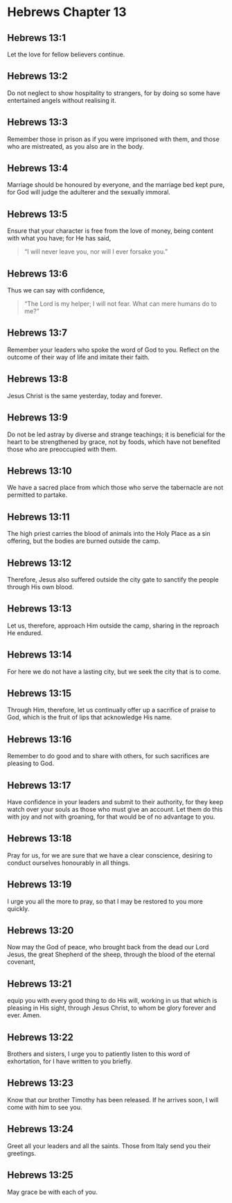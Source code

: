 # Hebrews Chapter 13

## Hebrews 13:1

Let the love for fellow believers continue.

## Hebrews 13:2

Do not neglect to show hospitality to strangers, for by doing so some have entertained angels without realising it.

## Hebrews 13:3

Remember those in prison as if you were imprisoned with them, and those who are mistreated, as you also are in the body.

## Hebrews 13:4

Marriage should be honoured by everyone, and the marriage bed kept pure, for God will judge the adulterer and the sexually immoral.

## Hebrews 13:5

Ensure that your character is free from the love of money, being content with what you have; for He has said,

> “I will never leave you, nor will I ever forsake you.”

## Hebrews 13:6

Thus we can say with confidence,

> “The Lord is my helper; I will not fear.
> What can mere humans do to me?”

## Hebrews 13:7

Remember your leaders who spoke the word of God to you. Reflect on the outcome of their way of life and imitate their faith.

## Hebrews 13:8

Jesus Christ is the same yesterday, today and forever.

## Hebrews 13:9

Do not be led astray by diverse and strange teachings; it is beneficial for the heart to be strengthened by grace, not by foods, which have not benefited those who are preoccupied with them.

## Hebrews 13:10

We have a sacred place from which those who serve the tabernacle are not permitted to partake.

## Hebrews 13:11

The high priest carries the blood of animals into the Holy Place as a sin offering, but the bodies are burned outside the camp.

## Hebrews 13:12

Therefore, Jesus also suffered outside the city gate to sanctify the people through His own blood.

## Hebrews 13:13

Let us, therefore, approach Him outside the camp, sharing in the reproach He endured.

## Hebrews 13:14

For here we do not have a lasting city, but we seek the city that is to come.

## Hebrews 13:15

Through Him, therefore, let us continually offer up a sacrifice of praise to God, which is the fruit of lips that acknowledge His name.

## Hebrews 13:16

Remember to do good and to share with others, for such sacrifices are pleasing to God.

## Hebrews 13:17

Have confidence in your leaders and submit to their authority, for they keep watch over your souls as those who must give an account. Let them do this with joy and not with groaning, for that would be of no advantage to you.

## Hebrews 13:18

Pray for us, for we are sure that we have a clear conscience, desiring to conduct ourselves honourably in all things.

## Hebrews 13:19

I urge you all the more to pray, so that I may be restored to you more quickly.

## Hebrews 13:20

Now may the God of peace, who brought back from the dead our Lord Jesus, the great Shepherd of the sheep, through the blood of the eternal covenant,

## Hebrews 13:21

equip you with every good thing to do His will, working in us that which is pleasing in His sight, through Jesus Christ, to whom be glory forever and ever. Amen.

## Hebrews 13:22

Brothers and sisters, I urge you to patiently listen to this word of exhortation, for I have written to you briefly.

## Hebrews 13:23

Know that our brother Timothy has been released. If he arrives soon, I will come with him to see you.

## Hebrews 13:24

Greet all your leaders and all the saints. Those from Italy send you their greetings.

## Hebrews 13:25

May grace be with each of you.
